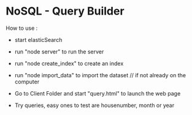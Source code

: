 # NoSQL - Query Builder

How to use :

- start elasticSearch
- run "node server" to run the server
- run "node create_index" to create an index
- run "node import_data" to import the dataset // if not already on the computer

- Go to Client Folder and start "query.html" to launch the web page
- Try queries, easy ones to test are housenumber, month or year